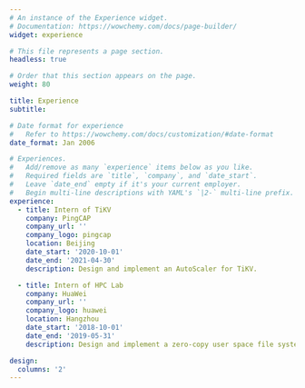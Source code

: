 ```yaml
---
# An instance of the Experience widget.
# Documentation: https://wowchemy.com/docs/page-builder/
widget: experience

# This file represents a page section.
headless: true

# Order that this section appears on the page.
weight: 80

title: Experience
subtitle:

# Date format for experience
#   Refer to https://wowchemy.com/docs/customization/#date-format
date_format: Jan 2006

# Experiences.
#   Add/remove as many `experience` items below as you like.
#   Required fields are `title`, `company`, and `date_start`.
#   Leave `date_end` empty if it's your current employer.
#   Begin multi-line descriptions with YAML's `|2-` multi-line prefix.
experience:
  - title: Intern of TiKV
    company: PingCAP
    company_url: ''
    company_logo: pingcap
    location: Beijing
    date_start: '2020-10-01'
    date_end: '2021-04-30'
    description: Design and implement an AutoScaler for TiKV.

  - title: Intern of HPC Lab
    company: HuaWei
    company_url: ''
    company_logo: huawei
    location: Hangzhou
    date_start: '2018-10-01'
    date_end: '2019-05-31'
    description: Design and implement a zero-copy user space file system for HPC applications.

design:
  columns: '2'
---
```

